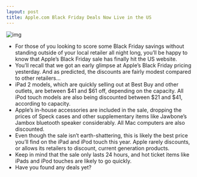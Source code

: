 ```yaml
---
layout: post
title: Apple.com Black Friday Deals Now Live in the US
---
```

![img](http://media.idownloadblog.com/wp-content/uploads/2011/11/black-friday-sale-apple.jpg)
* For those of you looking to score some Black Friday savings without standing outside of your local retailer all night long, you’ll be happy to know that Apple’s Black Friday sale has finally hit the US website.
* You’ll recall that we got an early glimpse at Apple’s Black Friday pricing yesterday. And as predicted, the discounts are fairly modest compared to other retailers…
* iPad 2 models, which are quickly selling out at Best Buy and other outlets, are between $41 and $61 off, depending on the capacity. All iPod touch models are also being discounted between $21 and $41, according to capacity.
* Apple’s in-house accessories are included in the sale, dropping the prices of Speck cases and other supplementary items like Jawbone’s Jambox bluetooth speaker considerably. All Mac computers are also discounted.
* Even though the sale isn’t earth-shattering, this is likely the best price you’ll find on the iPad and iPod touch this year. Apple rarely discounts, or allows its retailers to discount, current generation products.
* Keep in mind that the sale only lasts 24 hours, and hot ticket items like iPads and iPod touches are likely to go quickly.
* Have you found any deals yet?

